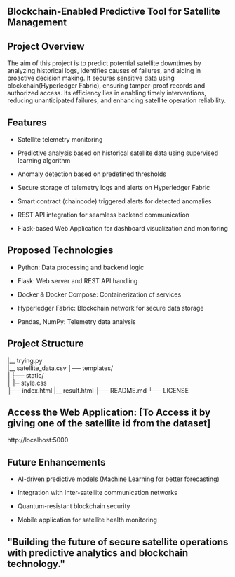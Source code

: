 ## Blockchain-Enabled Predictive Tool for Satellite Management

## Project Overview

The aim of this project is to predict potential satellite downtimes by analyzing historical logs, identifies causes of failures, and aiding in proactive decision making. It secures sensitive data using blockchain(Hyperledger Fabric), ensuring tamper-proof records and authorized access. Its efficiency lies in enabling timely interventions, reducing unanticipated failures, and enhancing satellite operation reliability.

## Features

- Satellite telemetry monitoring

- Predictive analysis based on historical satellite data using supervised learning algorithm

- Anomaly detection based on predefined thresholds 

- Secure storage of telemetry logs and alerts on Hyperledger Fabric

- Smart contract (chaincode) triggered alerts for detected anomalies

- REST API integration for seamless backend communication

- Flask-based Web Application for dashboard visualization and monitoring

## Proposed Technologies

- Python: Data processing and backend logic

- Flask: Web server and REST API handling

- Docker & Docker Compose: Containerization of services

- Hyperledger Fabric: Blockchain network for secure data storage

- Pandas, NumPy: Telemetry data analysis

## Project Structure

|__ trying.py      
|__ satellite_data.csv
│── templates/     
│├── static/       
│ |─ style.css       
├── index.html
|__ result.html
├── README.md
└── LICENSE

## Access the Web Application: [To Access it by giving one of the satellite id from the dataset]

http://localhost:5000

## Future Enhancements

- AI-driven predictive models (Machine Learning for better forecasting)

- Integration with Inter-satellite communication networks

- Quantum-resistant blockchain security

- Mobile application for satellite health monitoring

## "Building the future of secure satellite operations with predictive analytics and blockchain technology."
